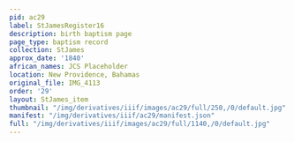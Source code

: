 ```yaml
---
pid: ac29
label: StJamesRegister16
description: birth baptism page
page_type: baptism record
collection: StJames
approx_date: '1840'
african_names: JCS Placeholder
location: New Providence, Bahamas
original_file: IMG_4113
order: '29'
layout: StJames_item
thumbnail: "/img/derivatives/iiif/images/ac29/full/250,/0/default.jpg"
manifest: "/img/derivatives/iiif/ac29/manifest.json"
full: "/img/derivatives/iiif/images/ac29/full/1140,/0/default.jpg"
---
```

